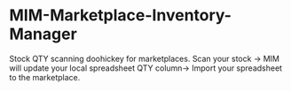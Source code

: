 # MIM-Marketplace-Inventory-Manager
Stock QTY scanning doohickey for marketplaces. Scan your stock -> MIM will update your local spreadsheet QTY column-> Import your spreadsheet to the marketplace.
